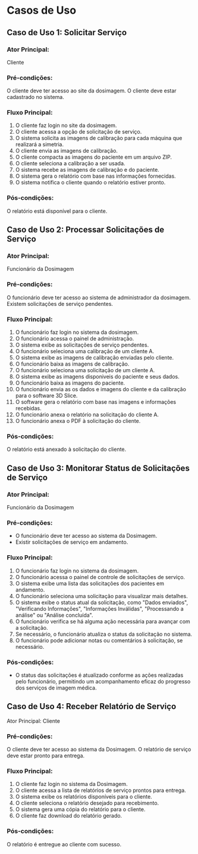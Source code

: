 # Casos de Uso

## Caso de Uso 1: Solicitar Serviço

### Ator Principal: 
Cliente

### Pré-condições:
O cliente deve ter acesso ao site da dosimagem.
O cliente deve estar cadastrado no sistema.

### Fluxo Principal:
1. O cliente faz login no site da dosimagem.
2. O cliente acessa a opção de solicitação de serviço.
3. O sistema solicita as imagens de calibração para cada máquina que realizará a simetria.
4. O cliente envia as imagens de calibração.
5. O cliente compacta as imagens do paciente em um arquivo ZIP.
6. O cliente seleciona a calibração a ser usada.
7. O sistema recebe as imagens de calibração e do paciente.
8. O sistema gera o relatório com base nas informações fornecidas.
9. O sistema notifica o cliente quando o relatório estiver pronto.

### Pós-condições:
O relatório está disponível para o cliente.

## Caso de Uso 2: Processar Solicitações de Serviço

### Ator Principal: 
Funcionário da Dosimagem

### Pré-condições:
O funcionário deve ter acesso ao sistema de administrador da dosimagem.
Existem solicitações de serviço pendentes.

### Fluxo Principal:
1. O funcionário faz login no sistema da dosimagem.
2. O funcionário acessa o painel de administração.
3. O sistema exibe as solicitações de serviço pendentes.
4. O funcionário seleciona uma calibração de um cliente A.
5. O sistema exibe as imagens de calibração enviadas pelo cliente.
6. O funcionário baixa as imagens de calibração.
7. O funcionário seleciona uma solicitação de um cliente A.
8. O sistema exibe as imagens disponiveis do paciente e seus dados.
9. O funcionário baixa as imagens do paciente.
10. O funcionário envia as os dados e imagens do cliente e da calibração para o software 3D Slice.
11. O software gera o relatório com base nas imagens e informações recebidas.
12. O funcionário anexa o relatório na solicitação do cliente A.
13. O funcionário anexa o PDF à solicitação do cliente.

### Pós-condições:
O relatório está anexado à solicitação do cliente.

## Caso de Uso 3: Monitorar Status de Solicitações de Serviço

### Ator Principal:
Funcionário da Dosimagem

### Pré-condições:
- O funcionário deve ter acesso ao sistema da Dosimagem.
- Existir solicitações de serviço em andamento.

### Fluxo Principal:
1. O funcionário faz login no sistema da dosimagem.
2. O funcionário acessa o painel de controle de solicitações de serviço.
3. O sistema exibe uma lista das solicitações dos pacientes em andamento.
4. O funcionário seleciona uma solicitação para visualizar mais detalhes.
5. O sistema exibe o status atual da solicitação, como "Dados enviados", "Verificando Informações", "Informações Inválidas", "Processando a análise" ou "Análise concluída".
6. O funcionário verifica se há alguma ação necessária para avançar com a solicitação.
7. Se necessário, o funcionário atualiza o status da solicitação no sistema.
8. O funcionário pode adicionar notas ou comentários à solicitação, se necessário.

### Pós-condições:
- O status das solicitações é atualizado conforme as ações realizadas pelo funcionário, permitindo um acompanhamento eficaz do progresso dos serviços de imagem médica.

## Caso de Uso 4: Receber Relatório de Serviço
Ator Principal:
Cliente

### Pré-condições:
O cliente deve ter acesso ao sistema da Dosimagem. O relatório de serviço deve estar pronto para entrega.

### Fluxo Principal:
1. O cliente faz login no sistema da Dosimagem.
2. O cliente acessa a lista de relatórios de serviço prontos para entrega.
3. O sistema exibe os relatórios disponíveis para o cliente.
4. O cliente seleciona o relatório desejado para recebimento.
5. O sistema gera uma cópia do relatório para o cliente.
6. O cliente faz download do relatório gerado.

### Pós-condições:
O relatório é entregue ao cliente com sucesso.
